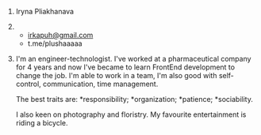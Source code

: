 1. Iryna Pliakhanava
1. * irkapuh@gmail.com
   * t.me/plushaaaaa
1. I'm an engineer-technologist. I've worked at a pharmaceutical company for 4 years and now I've became to learn FrontEnd development to change the job.
   I'm able to work in a team, I'm also good with self-control, communication, time management. 
   
   The best traits are:
   *responsibility;
   *organization;
   *patience;
   *sociability.

   I also keen on photography and floristry. My favourite entertainment is riding a bicycle. 